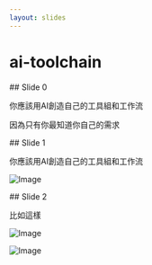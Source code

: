 ```yaml
---
layout: slides
---
```


# ai-toolchain

<div class="slide" id="slide0" data-slide="0">
## Slide 0

你應該用AI創造自己的工具組和工作流

因為只有你最知道你自己的需求
</div>

<div class="slide" id="slide1" data-slide="1">
## Slide 1

你應該用AI創造自己的工具組和工作流

![Image](./Image1-1.png)
</div>

<div class="slide" id="slide2" data-slide="2">
## Slide 2

比如這樣

![Image](./Image2-1.png)

![Image](./Image2-2.png)
</div>
